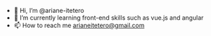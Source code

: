 - 👋 Hi, I’m @ariane-itetero
- 🌱 I’m currently learning front-end skills such as vue.js and angular
- 📫 How to reach me arianeitetero@gmail.com

<!---
ariane-itetero/ariane-itetero is a ✨ special ✨ repository because its `README.md` (this file) appears on your GitHub profile.
You can click the Preview link to take a look at your changes.
--->
